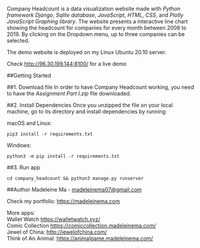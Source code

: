 Company Headcount is a data visualization website made with <i>Python framework Django</i>, <i>Sqlite database</i>,
 <i>JavaScript</i>, <i>HTML</i>, <i>CSS</i>, and <i>Plotly JavaScript Graphing library</i>. 
The website presents a interactive line chart showing the headcount for companies for every month between 2008 to 2019.
By clicking on the Dropdown menu, up to three companies can be selected. 

The demo website is deployed on my Linux Ubuntu 20.10 server.

Check http://96.30.199.144:8100/ for a live demo 

##Getting Started

##1. Download file
In order to have Company Headcount working, you need to have the <i>Assignment Part I.zip</i> file downloaded. 

##2. Install Dependencies
Once you unzipped the file on your local machine, go to its directory and install dependencies by running:

macOS and Linux:
```
pip3 install -r requirements.txt
```

Windows:
```
python3 -m pip install -r requirements.txt
```

##3. Run app
```
cd company_headcount && python3 manage.py runserver 
```


##Author
Madeleine Ma - madeleinema07@gmail.com

Check my portfolio: https://madeleinema.com

More apps: <br>
Wallet Watch https://walletwatch.xyz/ <br>
Comic Collection https://comiccollection.madeleinema.com/ <br>
Jewel of China: http://jewelofchina.com/ <br>
Think of An Animal: https://animalgame.madeleinema.com/







